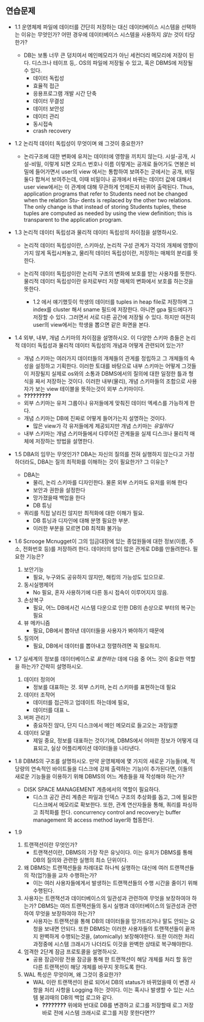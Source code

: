 ## 연습문제
* 1.1 운영체제 파일에 데이터를 간단히 저장하는 대신 데이터베이스 시스템을 선택하는 이유는 무엇인가? 어떤 경우에 데이터베이스 시스템을 사용하지 *않는* 것이 타당한가?
    - DB는 보통 너무 큰 덩치여서 메인메모리가 아닌 세컨더리 메모리에 저장이 된다. 디스크나 테이프 등,. OS의 파일에 저장될 수 있고, 혹은 DBMS에 저장될 수 있다.
        + 데이터 독립성
        + 효율적 접근
        + 응용프로그램 개발 시간 단축
        + 데이터 무결성
        + 데이터 보안성
        + 데이터 관리
        + 동시접속
        + crash recovery

* 1.2 논리적 데이터 독립성이 무엇이며 왜 그것이 중요한가?
    - 논리구조에 대한 변화에 유저는 데이터에 영향을 끼치지 않는다. 시설-공개, 시설-비밀, 이렇게 되면 오피스 번호나 이름 이렇게는 공개로 들어가도 연봉은 비밀에 들어가면서 user의 view 에서는 통합하여 보여주는 곳에서는 공개, 비밀 둘다 합쳐서 보여주는데, 이때 비밀이나 공개에서 바뀌는 데이터 값에 대해서 user view에서는 이 관계에 대해 무관하게 언제든지 바뀌어 출력된다.
    Thus, application programs that refer to Students need not be changed when the relation Stu- dents is replaced by the other two relations. The only change is that instead of storing Students tuples, these tuples are computed as needed by using the view definition; this is transparent to the application program.

* 1.3 논리적 데이터 독립성과 물리적 데이터 독립성의 차이점을 설명하시오.
    - 논리적 데이터 독립성이란, 스키마상, 논리적 구성 관계가 각각의 개체에 영향이 가지 않게 독립시켜놓고, 물리적 데이터 독립성이란, 저장하는 매체의 분리를 뜻한다.

    - 논리적 데이터 독립성이란 논리적 구조의 변화에 보호를 받는 사용자를 뜻한다. 물리적 데이터 독립성이란 유저로부터 저장 매체의 변화에서 보호를 하는것을 뜻한다. 
        + 1.2 에서 얘기했듯이 학생의 데이터를 tuples in heap file로 저장하며 그 index를 cluster 해서 sname 필드에 저장한다. 아니면 gpa 필드에다가 저장할 수 있다. 그러면서 서로 다른 공간에 저장될 수 있다. 하지만 여전히 user의 view에서는 학생을 뽑으면 같은 화면을 본다.

* 1.4 외부, 내부, 개념 스키마의 차이점을 설명하시오. 이 다양한 스키마 층들은 논리적 데이터 독립성과 물리적 데이터 독립성의 개념과 어떻게 관련되어 있는가?
    - 개념 스키마는 여러가지 데이터들의 개체들의 관게를 정립하고 그 개체들의 속성을 설정하고 기획한다. 이러한 토대를 바탕으로 내부 스키마는 어떻게 그것들이 저장될지 실제로 os와의 소통과 DBMS에서의 질의에 대한 일정한 틀과 형식을 짜서 저장하는 것이다. 이러한 내부(물리), 개념 스키마들의 조합으로 사용자가 보는 view 테이블을 뜻하는것이 외부 스키마이다. 
    - **?????????**
    - 외부 스키마는 유저 그룹이나 유저들에게 맞춰진 데이터 엑세스를 가능하게 한다.
    - 개념 스키마는 DB에 진짜로 어떻게 들어가는지 설명하는 것이다.
        + 많은 view가 각 유저들에게 제공되지만 개념 스키마는 *유일하다*
    - 내부 스키마는 개념 스키마들에서 다루어진 관계들을 실제 디스크나 물리적 매체에 저장하는 방법을 설명한다.

* 1.5 DBA의 임무는 무엇인가? DBA는 자신의 질의를 전혀 실행하지 않는다고 가정하더라도, DBA는 질의 최적화를 이해하는 것이 필요한가? 그 이유는?
    - DBA는 
        + 물리, 논리 스키마를 디자인한다. 물론 외부 스키마도 유저를 위해 한다
        + 보안과 권한을 설정한다
        + 망가졌을때 백업을 한다
        + DB 튜닝
    - 쿼리를 직접 날리진 않지만 최적화에 대한 이해가 필요.
        + DB 튜닝과 디자인에 대해 분명 필요한 부분.
        + 이러한 부분을 모르면 DB 최적화 불가능

* 1.6 Scrooge Mcnugget이 그의 임금대장에 있는 종업원들에 대한 정보(이름, 주소, 전화번호 등)를 저장하려 한다. 데이터의 양이 많은 관게로 DB를 만들려한다. 필요한 기능은?
    1. 보안기능
        - 필요, 누구와도 공유하지 않지만, 해킹의 가능성도 있으므로.
    2. 동시실행제어
        - No 필요, 혼자 사용하기에 다른 동시 접속이 이루어지지 않음.
    3. 손상복구
        - 필요, 어느 DB에서건 시스템 다운으로 인한 DB의 손상으로 부터의 복구는 필요
    4. 뷰 메카니즘
        - 필요, DB에서 뽑아낸 데이터들을 사용자가 봐야하기 때문에
    5. 질의어
        - 필요, DB에서 데이터를 뽑아내고 정렬하려면 꼭 필요하지.
    
* 1.7 실세계의 정보를 데이터베이스로 *표현하는* 데에 다음 중 어느 것이 중요한 역할을 하는가? 간략히 설명하시오.
    1. 데이터 정의어
        - 정보를 대표하는 것. 외부 스키마, 논리 스키마를 표현하는데 필요
    2. 데이터 조작어
        - 데이터를 접근하고 업데이트 하는데에 필요, 
        - 데이터를 대표 ㄴ
    3. 버퍼 관리기
        - 중요하진 않다, 단지 디스크에서 메인 메모리로 들고오는 과정일뿐
    4. 데이터 모델
        - 제일 중요, 정보를 대표하는 것이기에, DBMS에서 어떠한 정보가 어떻게 대표되고, 실상 어플리케이션 데이터들을 나타낸다.

* 1.8 DBMS의 구조를 설명하시오. 만약 운영체제에 몇 가지의 새로운 기능들(예, 적당량의 연속적인 바이트들을 디스크에 강제 출력하는 기능)이 추가된다면, 이들의 새로운 기능들을 이용하기 위해 DBMS의 어느 계층들을 재 작성해야 하는가? 
    - DISK SPACE MANAGEMENT 계층에서의 역할이 필요하다.
        + 디스크 공간 관리 계층은 파일과 인덱스 구조의 추상화를 돕고, 그에 필요한 디스크에서 메모리로 확보한다. 또한, 관계 연산자들을 통해, 쿼리를 파싱하고 최적화를 한다. concurrency control and recovery는 buffer management 와 access method layer와 협동한다.

* 1.9 
    1. 트랜잭션이란 무엇인가?
        - 트랜잭션이란, DBMS의 가장 작은 유닛이다. 이는 유저가 DBMS를 통해 DB의 질의와 관련한 실행의 최소 단위이다.
    2. 왜 DBMS는 트랜잭션들을 차례대로 하나씩 실행하는 대신에 여러 트랜잭션들의 작(업?)들을 교차 수행하는가?
        - 이는 여러 사용자들에게서 발생하는 트랜잭션들의 수행 시간을 줄이기 위해 수행된다. 
    3. 사용자는 트랜잭션과 데이터베이스의 일관성과 관련하여 무엇을 보장하여야 하는가? DBMS는 여러 트랜잭션들의 동시 실행과 데이터베이스의 일관성과 관련하여 무엇을 보장하여야 하는가?
        - 사용자는 트랜잭션을 통해 DB의 데이터들을 망가뜨리거나 말도 안되는 요청을 보내면 안되다. 또한 DBMS는 이러한 사용자들의 트랜잭션들이 끝까지 완벽하게 수행되는것을, (atomically) 보장해야한다. 또한 이러한 처리 과정중에 시스템 크래시가 나더라도 이것을 완벽한 상태로 복구해야한다. 
    4. 엄격한 2단계 잠금 프로토콜을 설명하시오.
        - 공용 잠금이랑 전용 잠긍을 통해 한 트랜잭션이 해당 개체를 처리 할 동안 다른 트랜잭션이 해당 개체를 바꾸지 못하도록 한다. 
    5. WAL 특성은 무엇이며, 왜 그것이 중요한가?
        - WAL 이란 트랜잭션이 완료 되어서 DB의 status가 바뀌었을때 이 변경 사항을 처리 사항을 Logging 하는 것이다. 이는 혹시나 발생할 수 있는 시스템 붕괴때의 DB의 백업 로그와 같다. 
            + **????????** 위에와 반대로 DB를 변경하고 로그를 저장할때 로그 저장 바로 전에 시스템 크래시로 로그를 저장 못한다면??
